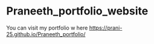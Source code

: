 # Praneeth_portfolio_website

You can visit my portfolio w here https://prani-25.github.io/Praneeth_portfolio/
